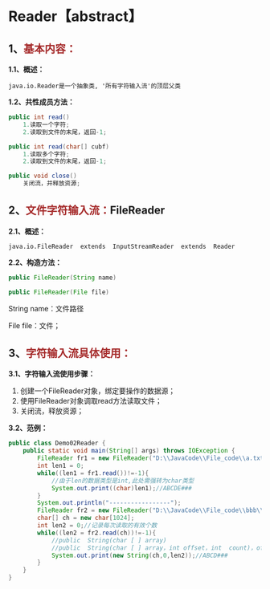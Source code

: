 # Reader【abstract】

## 1、<span style="color:brown">基本内容：</span>

**1.1、概述：**

```apl
java.io.Reader是一个抽象类, '所有字符输入流'的顶层父类
```

**1.2、共性成员方法：**

```java
public int read()
    1.读取一个字符;
    2.读取到文件的末尾，返回-1;
```

```java
public int read(char[] cubf)
    1.读取多个字符;
	2.读取到文件的末尾，返回-1;
```

```java
public void close()
    关闭流，并释放资源;
```

## 2、<span style="color:brown">文件字符输入流：</span>FileReader

**2.1、概述：**

`java.io.FileReader  extends  InputStreamReader  extends  Reader`

**2.2、构造方法：**

```java
public FileReader(String name)
```

```java
public FileReader(File file)
```

String name：文件路径

File file：文件；

## 3、<span style="color:brown">字符输入流具体使用：</span>

**3.1、字符输入流使用步骤：**

1. 创建一个FileReader对象，绑定要操作的数据源；
2. 使用FileReader对象调取read方法读取文件；
3. 关闭流，释放资源；

**3.2、范例：**

```java
public class Demo02Reader {
    public static void main(String[] args) throws IOException {
        FileReader fr1 = new FileReader("D:\\JavaCode\\File_code\\a.txt");
        int len1 = 0;
        while((len1 = fr1.read())!=-1){
            //由于len的数据类型是int,此处需强转为char类型
            System.out.print((char)len1);//ABCDE###
        }
        System.out.println("-----------------");
        FileReader fr2 = new FileReader("D:\\JavaCode\\File_code\\bbb\\2.txt");
        char[] ch = new char[1024];
        int len2 = 0;//记录每次读取的有效个数
        while((len2 = fr2.read(ch))!=-1){
            //public  String(char [ ] array)
            //public  String(char [ ] array，int offset，int  count)，offset:起始位置索引，count：读取的个数
            System.out.print(new String(ch,0,len2));//ABCD###
        }
    }
}
```
